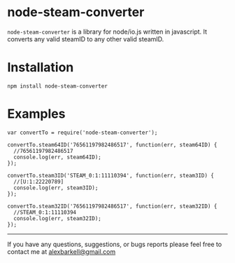 # node-steam-converter

```node-steam-converter``` is a library for node/io.js written in javascript. It converts any valid steamID to any other valid steamID.

# Installation

```
npm install node-steam-converter
```

# Examples

```
var convertTo = require('node-steam-converter');

convertTo.steam64ID('76561197982486517', function(err, steam64ID) {
  //76561197982486517
  console.log(err, steam64ID);
});

convertTo.steam3ID('STEAM_0:1:11110394', function(err, steam3ID) {
  //[U:1:22220789]
  console.log(err, steam3ID);
});

convertTo.steam32ID('76561197982486517', function(err, steam32ID) {
  //STEAM_0:1:11110394
  console.log(err, steam32ID);
});

```



---

If you have any questions, suggestions, or bugs reports please feel free to contact me at alexbarkell@gmail.com

